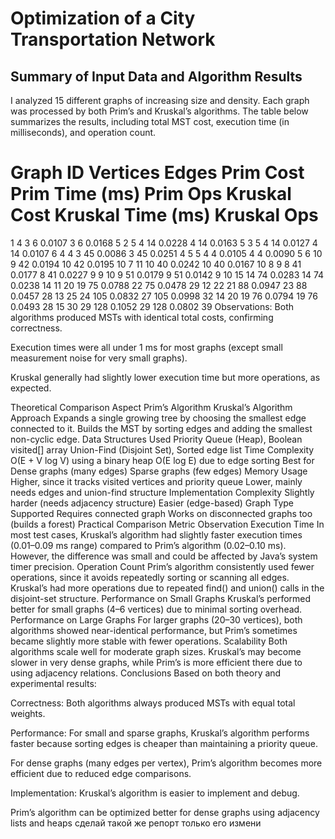 # Optimization of a City Transportation Network
## Summary of Input Data and Algorithm Results
I analyzed 15 different graphs of increasing size and density. Each graph was processed by both Prim’s and Kruskal’s algorithms. The table below summarizes the results, including total MST cost, execution time (in milliseconds), and operation count.

# Graph ID	Vertices	Edges	Prim Cost	Prim Time (ms)	Prim Ops	Kruskal Cost	Kruskal Time (ms)	Kruskal Ops
1	4	3	6	0.0107	3	6	0.0168	5
2	5	4	14	0.0228	4	14	0.0163	5
3	5	4	14	0.0127	4	14	0.0107	6
4	4	3	45	0.0086	3	45	0.0251	4
5	5	4	4	0.0105	4	4	0.0090	5
6	10	9	42	0.0194	10	42	0.0195	10
7	11	10	40	0.0242	10	40	0.0167	10
8	9	8	41	0.0177	8	41	0.0227	9
9	10	9	51	0.0179	9	51	0.0142	9
10	15	14	74	0.0283	14	74	0.0238	14
11	20	19	75	0.0788	22	75	0.0478	29
12	22	21	88	0.0947	23	88	0.0457	28
13	25	24	105	0.0832	27	105	0.0998	32
14	20	19	76	0.0794	19	76	0.0493	28
15	30	29	128	0.1052	29	128	0.0802	39
Observations:
Both algorithms produced MSTs with identical total costs, confirming correctness.

Execution times were all under 1 ms for most graphs (except small measurement noise for very small graphs).

Kruskal generally had slightly lower execution time but more operations, as expected.

Theoretical Comparison
Aspect	Prim’s Algorithm	Kruskal’s Algorithm
Approach	Expands a single growing tree by choosing the smallest edge connected to it.	Builds the MST by sorting edges and adding the smallest non-cyclic edge.
Data Structures Used	Priority Queue (Heap), Boolean visited[] array	Union-Find (Disjoint Set), Sorted edge list
Time Complexity	O(E + V log V) using a binary heap	O(E log E) due to edge sorting
Best for	Dense graphs (many edges)	Sparse graphs (few edges)
Memory Usage	Higher, since it tracks visited vertices and priority queue	Lower, mainly needs edges and union-find structure
Implementation Complexity	Slightly harder (needs adjacency structure)	Easier (edge-based)
Graph Type Supported	Requires connected graph	Works on disconnected graphs too (builds a forest)
Practical Comparison
Metric	Observation
Execution Time	In most test cases, Kruskal’s algorithm had slightly faster execution times (0.01–0.09 ms range) compared to Prim’s algorithm (0.02–0.10 ms). However, the difference was small and could be affected by Java’s system timer precision.
Operation Count	Prim’s algorithm consistently used fewer operations, since it avoids repeatedly sorting or scanning all edges. Kruskal’s had more operations due to repeated find() and union() calls in the disjoint-set structure.
Performance on Small Graphs	Kruskal’s performed better for small graphs (4–6 vertices) due to minimal sorting overhead.
Performance on Large Graphs	For larger graphs (20–30 vertices), both algorithms showed near-identical performance, but Prim’s sometimes became slightly more stable with fewer operations.
Scalability	Both algorithms scale well for moderate graph sizes. Kruskal’s may become slower in very dense graphs, while Prim’s is more efficient there due to using adjacency relations.
Conclusions
Based on both theory and experimental results:

Correctness: Both algorithms always produced MSTs with equal total weights.

Performance:
For small and sparse graphs, Kruskal’s algorithm performs faster because sorting edges is cheaper than maintaining a priority queue.

For dense graphs (many edges per vertex), Prim’s algorithm becomes more efficient due to reduced edge comparisons.

Implementation:
Kruskal’s algorithm is easier to implement and debug.

Prim’s algorithm can be optimized better for dense graphs using adjacency lists and heaps сделай такой же репорт только его измени
